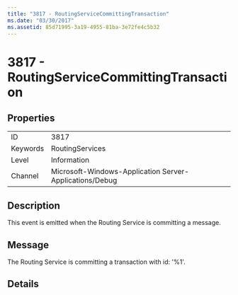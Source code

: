```yaml
---
title: "3817 - RoutingServiceCommittingTransaction"
ms.date: "03/30/2017"
ms.assetid: 85d71995-3a19-4955-81ba-3e72fe4c5b32
---
```

# 3817 - RoutingServiceCommittingTransaction
## Properties  
  
|||  
|-|-|  
|ID|3817|  
|Keywords|RoutingServices|  
|Level|Information|  
|Channel|Microsoft-Windows-Application Server-Applications/Debug|  
  
## Description  
 This event is emitted when the Routing Service is committing a message.  
  
## Message  
 The Routing Service is committing a transaction with id: '%1'.  
  
## Details
